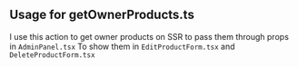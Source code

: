 ## Usage for getOwnerProducts.ts

I use this action to get owner products on SSR to pass them through props in `AdminPanel.tsx`
To show them in `EditProductForm.tsx` and `DeleteProductForm.tsx`
